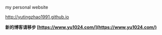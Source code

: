 my personal website

http://yutingzhao1991.github.io

**新的博客请移步 [https://www.yu1024.com/](https://www.yu1024.com/)**
